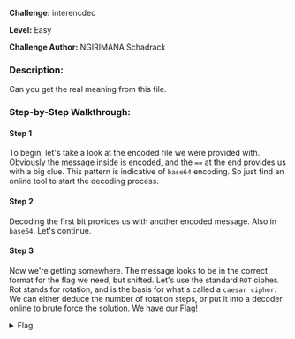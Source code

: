 **Challenge:** interencdec

**Level:** Easy

**Challenge Author:** NGIRIMANA Schadrack

### Description: 

Can you get the real meaning from this file.

### Step-by-Step Walkthrough:

#### Step 1
To begin, let's take a look at the encoded file we were provided with. Obviously the message inside is encoded, and the `==` at the end provides us with a big clue. This pattern is indicative of `base64` encoding. So just find an online tool to start the decoding process.

#### Step 2
Decoding the first bit provides us with another encoded message. Also in `base64`. Let's continue.

#### Step 3
Now we're getting somewhere. The message looks to be in the correct format for the flag we need, but shifted. Let's use the standard `ROT` cipher. Rot stands for rotation, and is the basis for what's called a `caesar cipher`. We can either deduce the number of rotation steps, or put it into a decoder online to brute force the solution. We have our Flag!

<details><summary>Flag</summary>
    <pre>
    picoCTF{caesar_d3cr9pt3d_78250afc}
    </pre>
   </details>